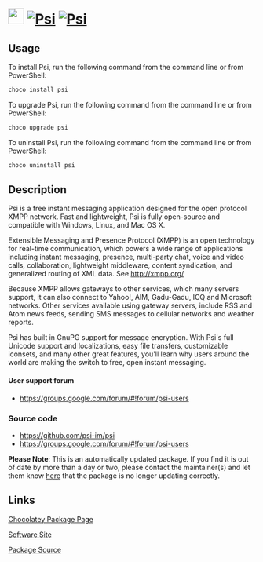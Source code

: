 ﻿# <img src="https://cdn.jsdelivr.net/gh/mkevenaar/chocolatey-packages@1a2e63eab3c9efff3dcf886a35eab66a33568f0a/icons/psi.png" width="32" height="32"/> [![Psi](https://img.shields.io/chocolatey/v/psi.svg?label=Psi)](https://community.chocolatey.org/packages/psi) [![Psi](https://img.shields.io/chocolatey/dt/psi.svg)](https://community.chocolatey.org/packages/psi)

## Usage

To install Psi, run the following command from the command line or from PowerShell:

```powershell
choco install psi
```

To upgrade Psi, run the following command from the command line or from PowerShell:

```powershell
choco upgrade psi
```

To uninstall Psi, run the following command from the command line or from PowerShell:

```powershell
choco uninstall psi
```

## Description

Psi is a free instant messaging application designed for the open protocol XMPP network. Fast and lightweight, Psi is fully open-source and compatible with Windows, Linux, and Mac OS X.

Extensible Messaging and Presence Protocol (XMPP) is an open technology for real-time communication, which powers a wide range of applications including instant messaging, presence, multi-party chat, voice and video calls, collaboration, lightweight middleware, content syndication, and generalized routing of XML data.  See http://xmpp.org/

Because XMPP allows gateways to other services, which many servers support, it can also connect to Yahoo!, AIM, Gadu-Gadu, ICQ and Microsoft networks. Other services available using gateway servers, include RSS and Atom news feeds, sending SMS messages to cellular networks and weather reports.

Psi has built in GnuPG support for message encryption.  With Psi's full Unicode support and localizations, easy file transfers, customizable iconsets, and many other great features, you'll learn why users around the world are making the switch to free, open instant messaging.

#### User support forum

* https://groups.google.com/forum/#!forum/psi-users

### Source code

* https://github.com/psi-im/psi
* https://groups.google.com/forum/#!forum/psi-users

**Please Note**: This is an automatically updated package. If you find it is
out of date by more than a day or two, please contact the maintainer(s) and
let them know [here](https://github.com/mkevenaar/chocolatey-packages/issues) that the package is no longer updating correctly.


## Links

[Chocolatey Package Page](https://community.chocolatey.org/packages/psi)

[Software Site](http://psi-im.org/)

[Package Source](https://github.com/mkevenaar/chocolatey-packages/tree/master/automatic/psi)

